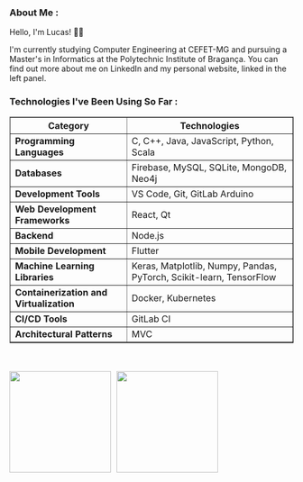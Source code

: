 ### About Me :

Hello, I'm Lucas! 👨‍💻

I'm currently studying Computer Engineering at CEFET-MG and pursuing a Master's in Informatics at the Polytechnic Institute of Bragança. You can find out more about me on LinkedIn and my personal website, linked in the left panel.

### Technologies I've Been Using So Far :

<table border="1" cellpadding="10">
  <thead>
    <tr>
      <th>Category</th>
      <th>Technologies</th>
    </tr>
  </thead>
  <tbody>
    <tr>
      <td><strong>Programming Languages</strong></td>
      <td>C, C++, Java, JavaScript, Python, Scala</td>
    </tr>
    <tr>
      <td><strong>Databases</strong></td>
      <td>Firebase, MySQL, SQLite, MongoDB, Neo4j</td>
    </tr>
    <tr>
      <td><strong>Development Tools</strong></td>
      <td>VS Code, Git, GitLab Arduino</td>
    </tr>
    <tr>
      <td><strong>Web Development Frameworks</strong></td>
      <td>React, Qt</td>
    </tr>
    <tr>
      <td><strong>Backend</strong></td>
      <td>Node.js</td>
    </tr>
    <tr>
      <td><strong>Mobile Development</strong></td>
      <td>Flutter</td>
    </tr>
    <tr>
      <td><strong>Machine Learning Libraries</strong></td>
      <td>Keras, Matplotlib, Numpy, Pandas, PyTorch, Scikit-learn, TensorFlow</td>
    </tr>
    <tr>
      <td><strong>Containerization and Virtualization</strong></td>
      <td>Docker, Kubernetes</td>
    </tr>
    <tr>
      <td><strong>CI/CD Tools</strong></td>
      <td>GitLab CI</td>
    </tr>
    <tr>
      <td><strong>Architectural Patterns</strong></td>
      <td>MVC</td>
    </tr>
  </tbody>
</table>

</br>
</br>
<div style="display: flex; gap: 10px;">
  <img height="180em" src="https://github-readme-stats.vercel.app/api/top-langs/?username=lucasri-silva&layout=compact&theme=vision-friendly-dark&hide=MakeFile" />
  <img height="180em" src="https://github-readme-stats.vercel.app/api?username=lucasri-silva&count_private=true&show_icons=true&theme=vision-friendly-dark" />
</div>
